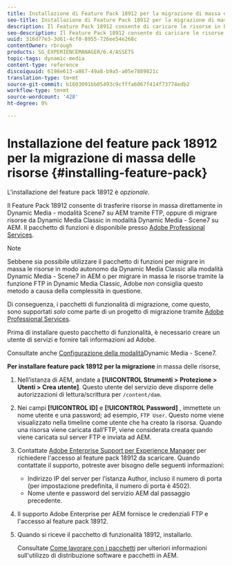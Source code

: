 ```yaml
---
title: Installazione di Feature Pack 18912 per la migrazione di massa delle risorse
seo-title: Installazione di Feature Pack 18912 per la migrazione di massa delle risorse
description: Il Feature Pack 18912 consente di caricare le risorse in blocco tramite FTP o di migrare le risorse da Dynamic Media Classic ad Dynamic Media in AEM. Questo pacchetto di funzioni opzionale è disponibile presso il supporto Adobe.
seo-description: Il Feature Pack 18912 consente di caricare le risorse in blocco tramite FTP o di migrare le risorse da Dynamic Media Classic ad Dynamic Media in AEM. Questo pacchetto di funzioni opzionale è disponibile presso il supporto Adobe.
uuid: 316d77e3-3d61-4cf0-8955-726ee54e268c
contentOwner: rbrough
products: SG_EXPERIENCEMANAGER/6.4/ASSETS
topic-tags: dynamic-media
content-type: reference
discoiquuid: 6198e613-a867-49a8-b9a5-a05e7889821c
translation-type: tm+mt
source-git-commit: b1603091bb05493c9cfffa6067f414f73774edb2
workflow-type: tm+mt
source-wordcount: '428'
ht-degree: 0%

---
```



# Installazione del feature pack 18912 per la migrazione di massa delle risorse {#installing-feature-pack}

L&#39;installazione del feature pack 18912 è _opzionale_.

Il Feature Pack 18912 consente di trasferire risorse in massa direttamente in Dynamic Media - modalità Scene7 su AEM tramite FTP, oppure di migrare risorse da Dynamic Media Classic in modalità Dynamic Media - Scene7 su AEM. Il pacchetto di funzioni è disponibile presso [Adobe Professional Services](https://www.adobe.com/experience-cloud/consulting-services.html).

>[!NOTE]
>
>Sebbene sia possibile utilizzare il pacchetto di funzioni per migrare in massa le risorse in modo autonomo da Dynamic Media Classic alla modalità Dynamic Media - Scene7 in AEM o per migrare in massa le risorse tramite la funzione FTP in Dynamic Media Classic, Adobe *non* consiglia questo metodo a causa della complessità in questione.
>
>Di conseguenza, i pacchetti di funzionalità di migrazione, come questo, sono supportati *solo* come parte di un progetto di migrazione tramite [Adobe Professional Services](https://www.adobe.com/experience-cloud/consulting-services.html).

Prima di installare questo pacchetto di funzionalità, è necessario creare un utente di servizi e fornire tali informazioni ad Adobe.

Consultate anche [Configurazione della modalità](https://helpx.adobe.com/experience-manager/6-4/assets/using/config-dms7.html)Dynamic Media - Scene7.

**Per installare feature pack 18912 per la migrazione** in massa delle risorse,

1. Nell’istanza di AEM, andate a **[!UICONTROL Strumenti > Protezione > Utenti > Crea utente]**. Questo utente del servizio deve disporre delle autorizzazioni di lettura/scrittura per `/content/dam`.
1. Nei campi **[!UICONTROL ID]** e **[!UICONTROL Password]** , immettete un nome utente e una password; ad esempio, `FTP User`. Questo nome viene visualizzato nella timeline come utente che ha creato la risorsa. Quando una risorsa viene caricata dall’FTP, viene considerata creata quando viene caricata sul server FTP e inviata ad AEM.
1. Contattate [Adobe Enterprise Support per  Experience Manager](https://helpx.adobe.com/it/contact/enterprise-support.ec.html) per richiedere l&#39;accesso al feature pack 18912 da scaricare. Quando contattate il supporto, potreste aver bisogno delle seguenti informazioni:

   * Indirizzo IP del server per l’istanza Author, incluso il numero di porta (per impostazione predefinita, il numero di porta è 4502).
   * Nome utente e password del servizio AEM dal passaggio precedente.

1. Il supporto Adobe Enterprise per AEM fornisce le credenziali FTP e l&#39;accesso al feature pack 18912.

1. Quando si riceve il pacchetto di funzionalità 18912, installarlo.

   Consultate [Come lavorare con i pacchetti](/help/sites-administering/package-manager.md) per ulteriori informazioni sull&#39;utilizzo di distribuzione software e pacchetti in AEM.
